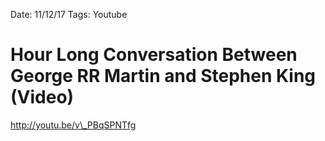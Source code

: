 Date: 11/12/17
Tags: Youtube

# Hour Long Conversation Between George RR Martin and Stephen King (Video)

http://youtu.be/v\_PBqSPNTfg

